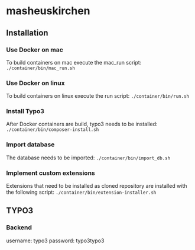 # masheuskirchen

## Installation

### Use Docker on mac
To build containers on mac execute the mac_run script:
`./container/bin/mac_run.sh`

### Use Docker on linux
To build containers on linux execute the run script:
`./container/bin/run.sh`

### Install Typo3
After Docker containers are build, typo3 needs to be installed:
`./container/bin/composer-install.sh`

### Import database
The database needs to be imported:
`./container/bin/import_db.sh`

### Implement custom extensions
Extensions that need to be installed as cloned repository are installed with the following script:
`./container/bin/extension-installer.sh`

## TYPO3
### Backend
username: typo3
password: typo3typo3